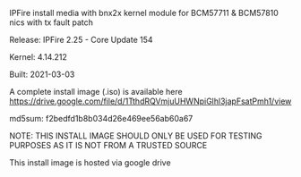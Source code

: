IPFire install media with bnx2x kernel module for BCM57711 & BCM57810 nics with tx fault patch

Release: IPFire 2.25 - Core Update 154

Kernel: 4.14.212

Built: 2021-03-03

A complete install image (.iso) is available here https://drive.google.com/file/d/1TthdRQVmjuUHWNpiGlhl3japFsatPmh1/view

md5sum: f2bedfd1b8b034d26e469ee56ab60a67

NOTE: THIS INSTALL IMAGE SHOULD ONLY BE USED FOR TESTING PURPOSES AS IT IS NOT FROM A TRUSTED SOURCE

This install image is hosted via google drive
